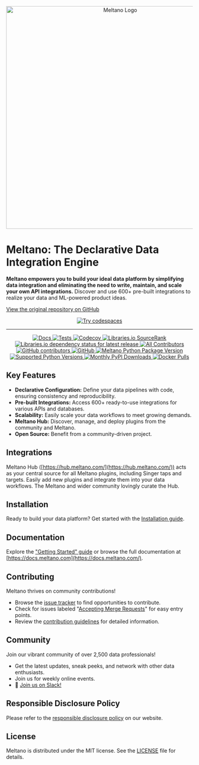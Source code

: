 <div align="center">
  <picture align="center" with="600">
    <source media="(prefers-color-scheme: dark)" srcset="https://github.com/meltano/meltano/assets/5394188/59d36ec9-2e02-45ff-98ea-8b5b1f0fb34f">
    <source media="(prefers-color-scheme: light)" srcset="https://github.com/meltano/meltano/assets/5394188/be586327-53b0-43e6-a93e-c7cc2577d9be">
  <img alt="Meltano Logo" src="https://github.com/meltano/meltano/assets/5394188/be586327-53b0-43e6-a93e-c7cc2577d9be" width="600"/>
  </picture>
</div>

# Meltano: The Declarative Data Integration Engine

**Meltano empowers you to build your ideal data platform by simplifying data integration and eliminating the need to write, maintain, and scale your own API integrations.**  Discover and use 600+ pre-built integrations to realize your data and ML-powered product ideas.

[View the original repository on GitHub](https://github.com/meltano/meltano)

<div align="center">
<a href="https://meltano.com/demo">
<img alt="Try codespaces" src="https://img.shields.io/static/v1?label=&message=Try live demo with Codespaces&color=02a5a5&style=for-the-badge&logo=github"/>
</a>
</div>

---

<div align="center">
<a href="https://docs.meltano.com/">
<img alt="Docs" src="https://img.shields.io/website?down_color=red&down_message=offline&label=Docs&up_color=blue&up_message=online&url=https%3A%2F%2Fdocs.meltano.com%2F"/>
</a>
<a href="https://github.com/meltano/meltano/actions/workflows/test.yml?query=branch%3Amain">
<img alt="Tests" src="https://github.com/meltano/meltano/actions/workflows/test.yml/badge.svg"/>
</a>
<a href="https://codecov.io/github/meltano/meltano">
<img alt="Codecov" src="https://codecov.io/gh/meltano/meltano/branch/main/graph/badge.svg"/>
</a>
<a href="https://libraries.io/pypi/meltano/sourcerank">
<img alt="Libraries.io SourceRank" src="https://img.shields.io/librariesio/sourcerank/pypi/meltano?label=SourceRank"/>
</a>
<a href="https://libraries.io/pypi/meltano">
<img alt="Libraries.io dependency status for latest release" src="https://img.shields.io/librariesio/release/pypi/meltano?label=Dependencies"/>
</a>
<a href="https://github.com/meltano/meltano/blob/main/CONTRIBUTORS.md">
<img alt="All Contributors" src="https://img.shields.io/github/all-contributors/meltano/meltano?color=orange"/>
</a>
</div>

<div align="center">
<a href="https://github.com/meltano/meltano/graphs/contributors">
<img alt="GitHub contributors" src="https://img.shields.io/github/contributors/meltano/meltano?label=Contributors"/>
</a>
<a href="https://github.com/meltano/meltano/blob/main/LICENSE">
<img alt="GitHub" src="https://img.shields.io/github/license/meltano/meltano?color=blue&label=License"/>
</a>
<a href="https://pypi.org/project/meltano/">
<img alt="Meltano Python Package Version" src="https://img.shields.io/pypi/v/meltano?label=Version"/>
</a>
<a href="https://pypi.org/project/meltano/">
<img alt="Supported Python Versions" src="https://img.shields.io/pypi/pyversions/meltano?label=Python"/>
</a>
<a href="https://pypi.org/project/meltano/">
<img alt="Monthly PyPI Downloads" src="https://img.shields.io/pypi/dm/meltano?label=PyPI%20Downloads"/>
</a>
<a href="https://hub.docker.com/r/meltano/meltano">
<img alt="Docker Pulls" src="https://img.shields.io/docker/pulls/meltano/meltano?label=Docker%20Pulls"/>
</a>
</div>

## Key Features

*   **Declarative Configuration:** Define your data pipelines with code, ensuring consistency and reproducibility.
*   **Pre-built Integrations:** Access 600+ ready-to-use integrations for various APIs and databases.
*   **Scalability:** Easily scale your data workflows to meet growing demands.
*   **Meltano Hub:** Discover, manage, and deploy plugins from the community and Meltano.
*   **Open Source:** Benefit from a community-driven project.

## Integrations

Meltano Hub ([https://hub.meltano.com/](https://hub.meltano.com/)) acts as your central source for all Meltano plugins, including Singer taps and targets.  Easily add new plugins and integrate them into your data workflows. The Meltano and wider community lovingly curate the Hub.

## Installation

Ready to build your data platform?  Get started with the [Installation guide](https://docs.meltano.com/getting-started/installation).

## Documentation

Explore the ["Getting Started" guide](https://docs.meltano.com/getting-started) or browse the full documentation at [https://docs.meltano.com](https://docs.meltano.com/).

## Contributing

Meltano thrives on community contributions!

*   Browse the [issue tracker](https://github.com/meltano/meltano/issues?q=is%3Aopen+is%3Aissue) to find opportunities to contribute.
*   Check for issues labeled "[Accepting Merge Requests](https://github.com/meltano/meltano/issues?q=is%3Aopen+is%3Aissue+label%3A%22accepting+merge+requests%22)" for easy entry points.
*   Review the [contribution guidelines](https://docs.meltano.com/contribute/) for detailed information.

## Community

Join our vibrant community of over 2,500 data professionals!

*   Get the latest updates, sneak peeks, and network with other data enthusiasts.
*   Join us for weekly online events.
*   👋 [Join us on Slack!](https://meltano.com/slack)

## Responsible Disclosure Policy

Please refer to the [responsible disclosure policy](https://docs.meltano.com/contribute/responsible-disclosure) on our website.

## License

Meltano is distributed under the MIT license. See the [LICENSE](https://github.com/meltano/meltano/blob/main/LICENSE) file for details.